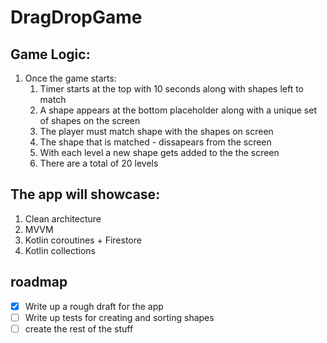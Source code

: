 # DragDropGame

## Game Logic:
1. Once the game starts:
    1. Timer starts at the top with 10 seconds along with shapes left to match
    2. A shape appears at the bottom placeholder along with a unique set of shapes on the screen
    3. The player must match shape with the shapes on screen
    4. The shape that is matched - dissapears from the screen
    5. With each level a new shape gets added to the the screen
    6. There are a total of 20 levels

## The app will showcase:

1. Clean architecture
2. MVVM
3. Kotlin coroutines + Firestore
4. Kotlin collections


## roadmap
- [x] Write up a rough draft for the app
- [ ] Write up tests for creating and sorting shapes
- [ ] create the rest of the stuff